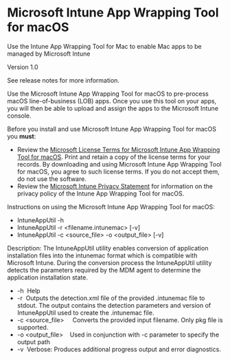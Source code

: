 # Microsoft Intune App Wrapping Tool for macOS
Use the Intune App Wrapping Tool for Mac to enable Mac apps to be managed by Microsoft Intune

Version 1.0

See release notes for more information.

Use the Microsoft Intune App Wrapping Tool for macOS to pre-process macOS line-of-business (LOB) apps. Once you use this tool on your apps, you will then be able to upload and assign the apps to the Microsoft Intune console. 

Before you install and use Microsoft Intune App Wrapping Tool for macOS you **must**:
* Review the [Microsoft License Terms for Microsoft Intune App Wrapping Tool for macOS](https://github.com/msintuneappsdk/intune-app-wrapping-tool-mac/blob/master/LicenseTerms/Microsoft%20Software%20License%20Terms%20Intune%20App%20Wrapping%20Tool%20for%20macOS%20-%20English.pdf). Print and retain a copy of the license terms for your records. By downloading and using Microsoft Intune App Wrapping Tool for macOS, you agree to such license terms. If you do not accept them, do not use the software.
* Review the [Microsoft Intune Privacy Statement](https://docs.microsoft.com/legal/intune/microsoft-intune-privacy-statement) for information on the privacy policy of the Intune App Wrapping Tool for macOS.

Instructions on using the Microsoft Intune App Wrapping Tool for macOS:
* IntuneAppUtil -h
* IntuneAppUtil -r <filename.intunemac> [-v]
* IntuneAppUtil -c <source_file> -o <output_file> [-v]

Description: The IntuneAppUtil utility enables conversion of application installation files into the intunemac format which is compatible with Microsoft Intune. During the conversion process the IntuneAppUtil utility detects the parameters required by the MDM agent to determine the application installation state.

* -h  Help
* -r  Outputs the detection.xml file of the provided .intunemac file to stdout. The output contains the detection parameters and version of IntuneAppUtil used to create the .intunemac file.
* -c  <source_file>
    Converts the provided input filename. Only pkg file is supported.
* -o  <output_file>    Used in conjunction with -c parameter to specify the output path
* -v  Verbose: Produces additional progress output and error diagnostics.


